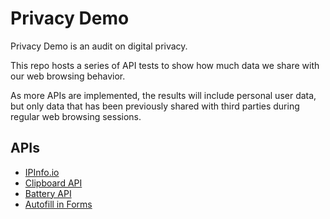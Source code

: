 
# Privacy Demo

Privacy Demo is an audit on digital privacy.

This repo hosts a series of API tests to show how much data we share with our
web browsing behavior.

As more APIs are implemented, the results will include personal user data, but only data that has been previously shared with third parties during regular web browsing sessions.

## APIs

- [IPInfo.io](https://ipinfo.io)
- [Clipboard API](https://developer.mozilla.org/en-US/docs/Web/API/Clipboard_API)
- [Battery API](https://developer.mozilla.org/en-US/docs/Web/API/Battery_Status_API)
- [Autofill in Forms](https://web.dev/learn/forms/autofill/)